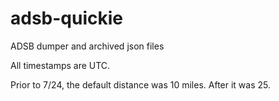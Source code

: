 # adsb-quickie
ADSB dumper and archived json files

All timestamps are UTC. 

Prior to 7/24, the default distance was 10 miles. After it was 25. 

